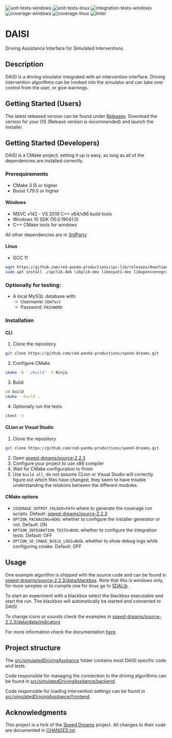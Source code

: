 ![unit-tests-windows](https://github.com/red-panda-productions/speed-dreams/actions/workflows/test-windows.yml/badge.svg)
![unit-tests-linux](https://github.com/red-panda-productions/speed-dreams/actions/workflows/test-linux.yml/badge.svg)
![integration-tests-windows](https://github.com/red-panda-productions/speed-dreams/actions/workflows/integration-tests-windows.yml/badge.svg)
![coverage-windows](https://github.com/red-panda-productions/speed-dreams/actions/workflows/code-coverage-windows.yml/badge.svg) 
![coverage-linux](https://github.com/red-panda-productions/speed-dreams/actions/workflows/code-coverage-linux.yml/badge.svg) 
![linter](https://github.com/red-panda-productions/speed-dreams/actions/workflows/lint.yml/badge.svg) 

# DAISI

Driving Assistance Interface for Simulated Interventions.

## Description

DAISI is a driving simulator integrated with an intervention interface. Driving intervention algorithms can be hooked into the simulator and can take over control from the user, or give warnings. 

## Getting Started (Users)

The latest released version can be found under [Releases](https://github.com/red-panda-productions/speed-dreams/releases).
Download the version for your OS (Release version is recommended) and launch the installer. 

## Getting Started (Developers)

DAISI is a CMake project; setting it up is easy, as long as all of the dependencies are installed correctly.

### Prerequirements

 - CMake 3.15 or higher
 - Boost 1.79.0 or higher

#### Windows

 - MSVC v142 - VS 2019 C++ x64/x86 build tools
 - Windows 10 SDK (10.0.19041.0)
 - C++ CMake tools for windows

All other dependencies are in [3rdParty](speed-dreams/3rdParty)

#### Linux

 - GCC 11

```sh
wget https://github.com/red-panda-productions/ipc-lib/releases/download/v1.1.0/ipclib.deb
sudo apt install ./ipclib.deb libplib-dev libexpat1-dev libopenscenegraph-dev freeglut3-dev libvorbis-dev libsdl2-dev libopenal-dev libenet-dev libjpeg-dev libpng-dev libcurl4-openssl-dev libmysqlcppconn-dev libmsgpack-dev ninja-build
```

### Optionally for testing:
 - A local MySQL database with:
   - Username: `SDATest`
   - Password: `PASSWORD`

### Installation

#### CLI
1. Clone the repository
  ```sh
  git clone https://github.com/red-panda-productions/speed-dreams.git
  ```
2. Configure CMake
  ```sh
  cmake -B './build' -G Ninja
  ```
3. Build
  ```sh
  cd build
  cmake --build .
  ```
4. Optionally run the tests
  ```sh
  ctest -V
  ```

#### CLion or Visual Studio

1. Clone the repository
  ```sh
  git clone https://github.com/red-panda-productions/speed-dreams.git
  ```
2. Open [speed-dreams/source-2.2.3](speed-dreams/source-2.2.3)
3. Configure your project to use x86 compiler
4. Wait for CMake configuration to finish
5. Use `build all`, do not assume CLion or Visual Studio will correctly figure out which files have changed, they seem to have trouble understanding the relations between the different modules

#### CMake options

 - `COVERAGE_OUTPUT_FOLDER=PATH` where to generate the coverage run scripts. Default: [speed-dreams/source-2.2.3](speed-dreams/source-2.2.3)
 - `OPTION_PACKAGING=BOOL` whether to configure the installer generator or not. Default: ON
 - `OPTION_INTEGRATION_TESTS=BOOL` whether to configure the integration tests. Default: OFF
 - `OPTION_SD_CMAKE_BUILD_LOGS=BOOL` whether to show debug logs while configuring cmake. Default: OFF

## Usage

One example algorithm is shipped with the source code and can be found in [speed-dreams/source-2.2.3/data/blackbox](speed-dreams/source-2.2.3/data/blackbox). Note that this is windows only, for more samples or to compile one for linux go to [SDALib](https://github.com/red-panda-productions/SDALib/).

To start an experiment with a blackbox select the blackbox executable and start the run. The blackbox will automatically be started and connected to DAISI.

To change icons or sounds check the examples in [speed-dreams/source-2.2.3/data/data/indicators](speed-dreams/source-2.2.3/data/data/indicators)

For more information check the documentation [here](documentation/).

## Project structure

The [src/simulatedDrivingAssitance](speed-dreams/source-2.2.3/src/simulatedDrivingAssistance) folder contains most DAISI specific code and tests.  

Code responsible for managing the connection to the driving algorithms can be found in [src/simulatedDrivingAssitance/backend](speed-dreams/source-2.2.3/src/simulatedDrivingAssistance/backend).

Code responsible for loading intervention settings can be found in [src/simulatedDrivingAssitance/frontend](speed-dreams/source-2.2.3/src/simulatedDrivingAssistance/frontend).

## Acknowledgments

This project is a fork of the [Speed Dreams](http://www.speed-dreams.org/) project. All changes to their code are documented in [CHANGES.txt](speed-dreams/source-2.2.3/src/simulatedDrivingAssistance/CHANGES.txt). 

